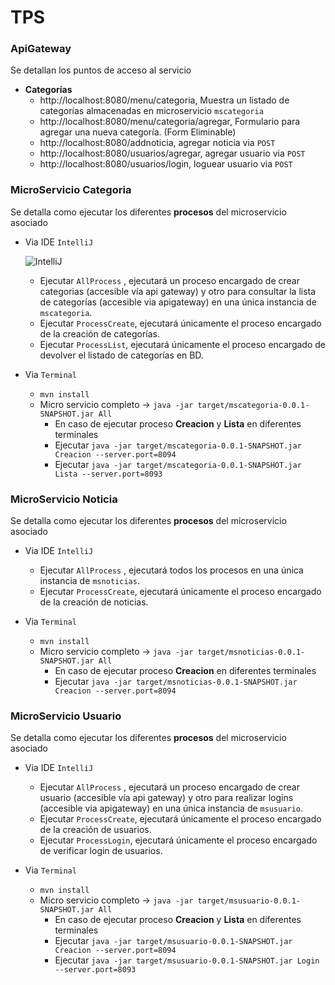 # TPS

### ApiGateway
Se detallan los puntos de acceso al servicio
* **Categorías**
  * http://localhost:8080/menu/categoria,  Muestra un listado de categorías almacenadas en microservicio `mscategoria`
  * http://localhost:8080/menu/categoria/agregar, Formulario para agregar una nueva categoría. (Form Eliminable)
  * http://localhost:8080/addnoticia, agregar noticia via `POST`
  * http://localhost:8080/usuarios/agregar, agregar usuario via `POST`
  * http://localhost:8080/usuarios/login, loguear usuario via `POST`
  
### MicroServicio Categoria
Se detalla como ejecutar los diferentes **procesos** del microservicio asociado
* Via IDE `IntelliJ`

    ![IntelliJ](https://drive.google.com/uc?export=download&id=1ccod3yztlrEkj1lJaBgW2maes22uQk0p)
  * Ejecutar `AllProcess` , ejecutará un proceso encargado de crear categorias (accesible vía api gateway) y otro para consultar la lista de categorías (accesible via apigateway) en una única instancia de `mscategoria`.
  * Ejecutar `ProcessCreate`, ejecutará únicamente el proceso encargado de la creación de categorías.
  * Ejecutar `ProcessList`, ejecutará únicamente el proceso encargado de devolver el listado de categorías en BD.

* Via `Terminal`
  * `mvn install`
  * Micro servicio completo -> `java -jar target/mscategoria-0.0.1-SNAPSHOT.jar All`
    * En caso de ejecutar proceso **Creacion** y **Lista** en diferentes terminales
    * Ejecutar `java -jar target/mscategoria-0.0.1-SNAPSHOT.jar Creacion --server.port=8094`
    * Ejecutar `java -jar target/mscategoria-0.0.1-SNAPSHOT.jar Lista --server.port=8093`
    
### MicroServicio Noticia
Se detalla como ejecutar los diferentes **procesos** del microservicio asociado
* Via IDE `IntelliJ`
  * Ejecutar `AllProcess` , ejecutará todos los procesos en una única instancia de `msnoticias`.
  * Ejecutar `ProcessCreate`, ejecutará únicamente el proceso encargado de la creación de noticias.

* Via `Terminal`
  * `mvn install`
  * Micro servicio completo -> `java -jar target/msnoticias-0.0.1-SNAPSHOT.jar All`
    * En caso de ejecutar proceso **Creacion**  en diferentes terminales
    * Ejecutar `java -jar target/msnoticias-0.0.1-SNAPSHOT.jar Creacion --server.port=8094`

### MicroServicio Usuario
Se detalla como ejecutar los diferentes **procesos** del microservicio asociado
* Via IDE `IntelliJ`
  * Ejecutar `AllProcess` , ejecutará un proceso encargado de crear usuario (accesible vía api gateway) y otro para realizar logins (accesible via apigateway) en una única instancia de `msusuario`.
  * Ejecutar `ProcessCreate`, ejecutará únicamente el proceso encargado de la creación de usuarios.
  * Ejecutar `ProcessLogin`, ejecutará únicamente el proceso encargado de verificar login de usuarios.

* Via `Terminal`
  * `mvn install`
  * Micro servicio completo -> `java -jar target/msusuario-0.0.1-SNAPSHOT.jar All`
    * En caso de ejecutar proceso **Creacion** y **Lista** en diferentes terminales
    * Ejecutar `java -jar target/msusuario-0.0.1-SNAPSHOT.jar Creacion --server.port=8094`
    * Ejecutar `java -jar target/msusuario-0.0.1-SNAPSHOT.jar Login --server.port=8093`
   
